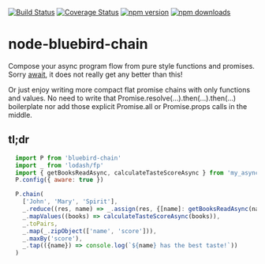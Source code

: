 [![Build Status](https://travis-ci.org/jamonkko/node-bluebird-chain.svg?branch=master)](https://travis-ci.org/jamonkko/node-bluebird-chain)
[![Coverage Status](https://coveralls.io/repos/github/jamonkko/node-bluebird-chain/badge.svg?branch=master)](https://coveralls.io/github/jamonkko/node-bluebird-chain?branch=master)
[![npm version](https://img.shields.io/npm/v/bluebird-chain.svg?style=flat-square)](https://www.npmjs.com/package/bluebird-chain)
[![npm downloads](https://img.shields.io/npm/dm/bluebird-chain.svg?style=flat-square)](https://www.npmjs.com/package/bluebird-chain)
# node-bluebird-chain
Compose your async program flow from pure style functions and promises.
Sorry [await](https://tc39.github.io/ecmascript-asyncawait/#examples), it does not really get any better than this!

Or just enjoy writing more compact flat promise chains with only functions and values.
No need to write that Promise.resolve(...).then(...).then(...) boilerplate nor add those explicit Promise.all or Promise.props calls in the middle.


## tl;dr
```javascript
  import P from 'bluebird-chain'
  import _ from 'lodash/fp'
  import { getBooksReadAsync, calculateTasteScoreAsync } from 'my_async_functions'
  P.config({ aware: true })

  P.chain(
    ['John', 'Mary', 'Spirit'],
    _.reduce((res, name) => _.assign(res, {[name]: getBooksReadAsync(name)}), {}),
    _.mapValues((books) => calculateTasteScoreAsync(books)),
    _.toPairs,
    _.map(_.zipObject(['name', 'score'])),
    _.maxBy('score'),
    _.tap(({name}) => console.log(`${name} has the best taste!`))
  )
```

